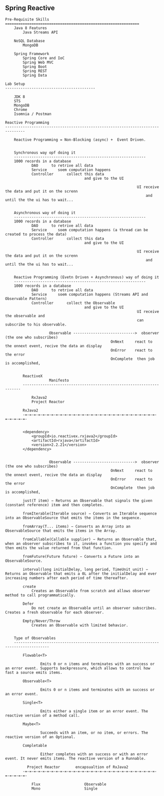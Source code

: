 
Spring Reactive
---------------------------------------------------

    Pre-Requisite Skills
    =============================================================
        Java 8 Features
            Java Streams API

        NoSQL Database
            MongoDB

        Spring Framework
            Spring Core and IoC
            Spring Web MVC
            Spring Boot
            Spring REST
            Spring Data

    Lab Setup
    -----------------------------------------

        JDK 8
        STS
        MongoDB
        Chrome
        Isomnia / Postman

    Reactive Programming
    -------------------------------------------------------------------------------

        Reactive Programming = Non-Blocking (async) +  Event Driven.


        Synchronous way opf doing it
        ------------------------------------------------------------
        1000 records in a database
                DAO      to retrive all data
                Service     soem computation happens
                Controller      collect this data
                                        and give to the UI 

                                                                UI receive the data and put it on the screnn
                                                                    and until the the ui has to wait...


        Asynchronous way of doing it
        ------------------------------------------------------------
        1000 records in a database
                DAO      to retrive all data
                Service     soem computation happens (a thread can be created to process the data)
                Controller      collect this data
                                        and give to the UI 

                                                                UI receive the data and put it on the screnn
                                                                    and until the the ui has to wait...


        Reactive Programming (Evetn Driven + Asynchronous) way of doing it
        ------------------------------------------------------------
        1000 records in a database
                DAO      to retrive all data
                Service     soem computation happens (Streams API and Observable Pattern)
                Controller      collect the Observable
                                        and give to the UI 
                                                                UI receive the observable and 
                                                                can subscribe to his observable.

                        Observable ---------------------------->  observer (the one who subscribes)
                                                    OnNext     react to the onnext event, recive the data an display
                                                    OnError    react to the error
                                                    OnComplete  then job is accomplished,


            ReactiveX
                        Manifesto
            ---------------------------------------------------------------------

                RxJava2
                Project Reactor

            RxJava2
            -=-=-=-=-=-=-=-=-=-=-=-=-=-=-=-=-=-=-=-=-=-=-=-=-=-=-=-=-=-=-=-=-=-=-=-


            <dependency>
                <groupId>io.reactivex.rxjava2</groupId>
                <artifactId>rxjava</artifactId>
                <version>2.2.21</version>
		    </dependency>


                        Observable ---------------------------->  observer (the one who subscribes)
                                                    OnNext     react to the onnext event, recive the data an display
                                                    OnError    react to the error
                                                    OnComplete  then job is accomplished,

            just(T item) − Returns an Observable that signals the given (constant reference) item and then completes.

            fromIterable(Iterable source) − Converts an Iterable sequence into an ObservableSource that emits the items in the sequence.

            fromArray(T... items) − Converts an Array into an ObservableSource that emits the items in the Array.

            fromCallable(Callable supplier) − Returns an Observable that, when an observer subscribes to it, invokes a function you specify and then emits the value returned from that function.

            fromFuture(Future future) − Converts a Future into an ObservableSource.

            interval(long initialDelay, long period, TimeUnit unit) − Returns an Observable that emits a 0L after the initialDelay and ever increasing numbers after each period of time thereafter.

            create
                Creates an Observable from scratch and allows observer method to call programmatically.

            Defer
                Do not create an Observable until an observer subscribes. Creates a fresh observable for each observer.

            Empty/Never/Throw
                Creates an Observable with limited behavior.


        Type of Observables
        --------------------------------------------------------------------------------------

            Flowable<T>

                    Emits 0 or n items and terminates with an success or an error event. Supports backpressure, which allows to control how fast a source emits items.

            Observable<T>

                    Emits 0 or n items and terminates with an success or an error event.

            Single<T>

                    Emits either a single item or an error event. The reactive version of a method call.

            Maybe<T>

                    Succeeds with an item, or no item, or errors. The reactive version of an Optional.

            Completable

                    Either completes with an success or with an error event. It never emits items. The reactive version of a Runnable.

              Project Reactor       encapsualtion of RxJava2
            -=-=-=-=-=-=-=-=-=-=-=-=-=-=-=-=-=-=-=-=-=-=-=-=-=-=-=-=-=-=-=-=-=-=-=-

                Flux                    Observable
                Mono                    Single